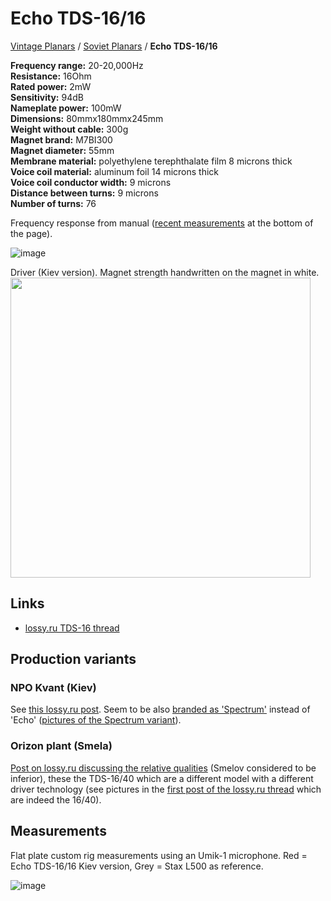 # Echo TDS-16/16

[Vintage Planars](../) / [Soviet Planars](./) / **Echo TDS-16/16**

**Frequency range:** 20-20,000Hz  
**Resistance:** 16Ohm  
**Rated power:** 2mW  
**Sensitivity:** 94dB  
**Nameplate power:** 100mW  
**Dimensions:** 80mmx180mmx245mm  
**Weight without cable:** 300g  
**Magnet brand:** M7BI300  
**Magnet diameter:** 55mm  
**Membrane material:** polyethylene terephthalate film 8 microns thick  
**Voice coil material:** aluminum foil 14 microns thick  
**Voice coil conductor width:** 9 microns  
**Distance between turns:** 9 microns  
**Number of turns:** 76

Frequency response from manual ([recent measurements](#measurements) at the bottom of the page).

![image](https://headphonegits.org/assets/vintage-planars/soviet/Echo-TDS-16-16/4917c2c0-8a48-43e8-9de2-59a92fe8e7d2.png)

Driver (Kiev version). Magnet strength handwritten on the magnet in white.
<br>
<a href="https://headphonegits.org/assets/vintage-planars/soviet/Echo-TDS-16-16/669ed810-ba91-489a-b9f7-11f24672843b.png"><img src="https://headphonegits.org/assets/vintage-planars/soviet/Echo-TDS-16-16/669ed810-ba91-489a-b9f7-11f24672843b.png" width="480" /></a>

## Links

- [lossy.ru TDS-16 thread](http://www.lossy.ru/forums/showthread.php?t=9)

## Production variants

### NPO Kvant (Kiev)

See [this lossy.ru post](http://www.lossy.ru/forums/showpost.php?p=5958&postcount=82). Seem to be also [branded as 'Spectrum'](http://www.lossy.ru/forums/showpost.php?p=6559&postcount=103) instead of 'Echo' ([pictures of the Spectrum variant](http://www.lossy.ru/forums/showpost.php?p=8165&postcount=176)).

### Orizon plant (Smela)

[Post on lossy.ru discussing the relative qualities](http://www.lossy.ru/forums/showpost.php?p=7789&postcount=164) (Smelov considered to be inferior), these the TDS-16/40 which are a different model with a different driver technology (see pictures in the [first post of the lossy.ru thread](http://www.lossy.ru/forums/showpost.php?p=17&postcount=1) which are indeed the 16/40).

## Measurements

Flat plate custom rig measurements using an Umik-1 microphone. Red = Echo TDS-16/16 Kiev version, Grey = Stax L500 as reference.

![image](https://headphonegits.org/assets/vintage-planars/soviet/Echo-TDS-16-16/ad4b4dda-36d3-4f58-a673-b7b915e3b979.png)
